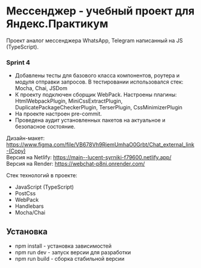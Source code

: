 # Мессенджер - учебный проект для Яндекс.Практикум

Проект аналог мессенджера WhatsApp, Telegram написанный на JS (TypeScript). 

### Sprint 4
- Добавлены тесты для базового класса компонентов, роутера и модуля отправки запросов. В тестировании использовался стек: Mocha, Chai, JSDom
- К проекту подключен сборщик WebPack. Настроены плагины: HtmlWebpackPlugin, MiniCssExtractPlugin, DuplicatePackageCheckerPlugin, TerserPlugin, CssMinimizerPlugin
- На проекте настроен pre-commit.
- Проведена аудит установленных пакетов на актуальное и безопасное состояние.

Дизайн-макет: https://www.figma.com/file/VB678Vh9RjemUmhaO0Grbt/Chat_external_link-(Copy) <br />
Версия на Netlify: https://main--lucent-syrniki-f79600.netlify.app/ <br />
Версия на Render: https://webchat-p8ni.onrender.com/

Стек технологий в проекте:
- JavaScript (TypeScript)
- PostCss
- WebPack
- Handlebars
- Mocha/Chai

## Установка

- npm install - установка зависимостей
- npm run dev - запуск версии для разработки
- npm run build - сборка стабильной версии
